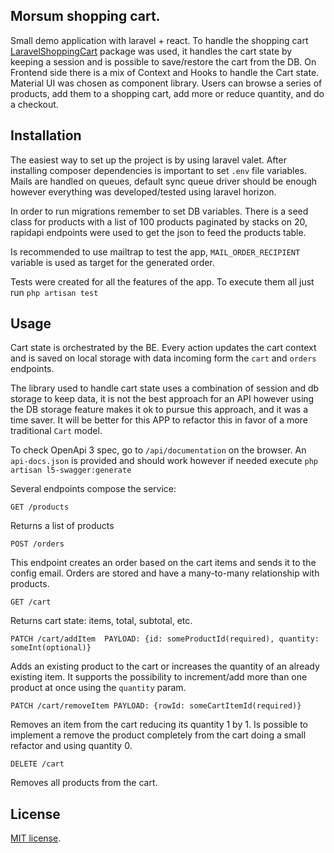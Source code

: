 
## Morsum shopping cart.

Small demo application with laravel + react. To handle the shopping cart [LaravelShoppingCart](https://github.com/hardevine/LaravelShoppingcart) package was used, it handles the cart state by keeping a session and is possible to save/restore the cart from the DB. On Frontend side there is a mix of Context and Hooks to handle the Cart state. Material UI was chosen as component library. Users can browse a series of products, add them to a shopping cart, add more or reduce quantity, and do a checkout.

## Installation

The easiest way to set up the project is by using laravel valet. After installing composer dependencies is important to set `.env` file variables. Mails are handled on queues, default sync queue driver should be enough however everything was developed/tested using laravel horizon.

In order to run migrations remember to set DB variables. There is a seed class for products with a list of 100 products paginated by stacks on 20, rapidapi endpoints were used to get the json to feed the products table.

Is recommended to use mailtrap to test the app, `MAIL_ORDER_RECIPIENT` variable is used as target for the generated order.

Tests were created for all the features of the app. To execute them all just run `php artisan test`

## Usage

Cart state is orchestrated by the BE. Every action updates the cart context and is saved on local storage with data incoming form the `cart` and `orders` endpoints.

The library used to handle cart state uses a combination of session and db storage to keep data, it is not the best approach for an API however using the DB storage feature makes it ok to pursue this approach, and it was a time saver. It will be better for this APP to refactor this in favor of a more traditional `Cart` model.

To check OpenApi 3 spec, go to `/api/documentation` on the browser. An  `api-docs.json` is provided and should work however if needed execute `php artisan l5-swagger:generate` 

Several endpoints compose the service:

`GET /products`

Returns a list of products

`POST /orders`

This endpoint creates an order based on the cart items and sends it to the config email. Orders are stored and have a many-to-many relationship with products.

`GET /cart`

Returns cart state: items, total, subtotal, etc.

`PATCH /cart/addItem  PAYLOAD: {id: someProductId(required), quantity: someInt(optional)}`

Adds an existing product to the cart or increases the quantity of an already existing item. It supports the possibility to increment/add more than one product at once using the `quantity` param.

`PATCH /cart/removeItem PAYLOAD: {rowId: someCartItemId(required)}`

Removes an item from the cart reducing its quantity 1 by 1. Is possible to implement a remove the product completely from the cart doing a small refactor and using quantity 0.

`DELETE /cart`

Removes all products from the cart.

## License

[MIT license](https://opensource.org/licenses/MIT).
